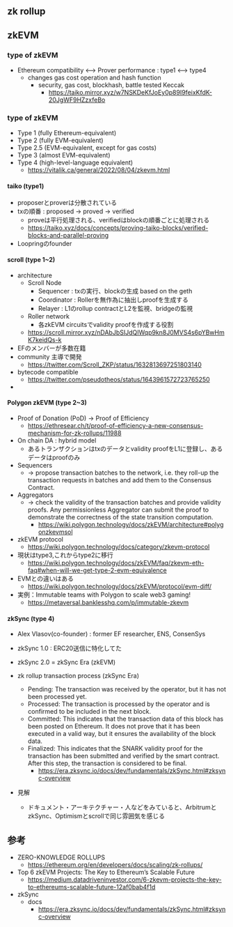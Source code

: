 
## zk rollup

## zkEVM

### type of zkEVM
- Ethereum compatibility <--> Prover performance : type1 <--> type4
  - changes gas cost operation and hash function
    - security, gas cost, blockhash, battle tested Keccak
      - https://taiko.mirror.xyz/w7NSKDeKfJoEy0p89I9feixKfdK-20JgWF9HZzxfeBo

### type of zkEVM

- Type 1 (fully Ethereum-equivalent)
- Type 2 (fully EVM-equivalent)
- Type 2.5 (EVM-equivalent, except for gas costs)
- Type 3 (almost EVM-equivalent)
- Type 4 (high-level-language equivalent)
  - https://vitalik.ca/general/2022/08/04/zkevm.html

#### taiko (type1)
- proposerとproverは分散されている
- txの順番 : proposed -> proved -> verified
  - proveは平行処理される、verifiedはblockの順番ごとに処理される
  - https://taiko.xyz/docs/concepts/proving-taiko-blocks/verified-blocks-and-parallel-proving
- Loopringのfounder

#### scroll (type 1~2)
- architecture
  - Scroll Node
    - Sequencer : txの実行、blockの生成 based on the geth
    - Coordinator : Rollerを無作為に抽出しproofを生成する
    - Relayer : L1のrollup contractとL2を監視、bridgeの監視
  - Roller network
    - 各zkEVM circuitsでvalidity proofを作成する役割
  - https://scroll.mirror.xyz/nDAbJbSIJdQIWqp9kn8J0MVS4s6pYBwHmK7keidQs-k
- EFのメンバーが多数在籍
- community 主導で開発
  - https://twitter.com/Scroll_ZKP/status/1632813697251803140
- bytecode compatible
  - https://twitter.com/pseudotheos/status/1643961572723765250
-

#### Polygon zkEVM (type 2~3)
- Proof of Donation (PoD) → Proof of Efficiency
  - https://ethresear.ch/t/proof-of-efficiency-a-new-consensus-mechanism-for-zk-rollups/11988
- On chain DA : hybrid model
  - あるトランザクションはtxのデータとvalidity proofをL1に登録し、あるデータはproofのみ
- Sequencers
  - → propose transaction batches to the network, i.e. they roll-up the transaction requests in batches and add them to the Consensus Contract.​
- Aggregators
  - → check the validity of the transaction batches and provide validity proofs. Any permissionless Aggregator can submit the proof to demonstrate the correctness of the state transition computation.
    - https://wiki.polygon.technology/docs/zkEVM/architecture#polygonzkevmsol
- zkEVM protocol
  - https://wiki.polygon.technology/docs/category/zkevm-protocol
- 現状はtype3,これからtype2に移行
  - https://wiki.polygon.technology/docs/zkEVM/faq/zkevm-eth-faq#when-will-we-get-type-2-evm-equivalence
- EVMとの違いはある
  - https://wiki.polygon.technology/docs/zkEVM/protocol/evm-diff/
- 実例：Immutable teams with Polygon to scale web3 gaming!
  - https://metaversal.banklesshq.com/p/immutable-zkevm

#### zkSync (type 4)
- Alex Vlasov(co-founder) : former EF researcher, ENS, ConsenSys
- zkSync 1.0 : ERC20送信に特化してた
- zkSync 2.0 = zkSync Era (zkEVM)
- zk rollup transaction process (zkSync Era)
  - Pending: The transaction was received by the operator, but it has not been processed yet.
  - Processed: The transaction is processed by the operator and is confirmed to be included in the next block.
  - Committed: This indicates that the transaction data of this block has been posted on Ethereum. It does not prove that it has been executed in a valid way, but it ensures the availability of the block data.
  - Finalized: This indicates that the SNARK validity proof for the transaction has been submitted and verified by the smart contract. After this step, the transaction is considered to be final.
    - https://era.zksync.io/docs/dev/fundamentals/zkSync.html#zksync-overview


- 見解
  - ドキュメント・アーキテクチャー・人などをみていると、ArbitrumとzkSync、Optimismとscrollで同じ雰囲気を感じる


## 参考

- ZERO-KNOWLEDGE ROLLUPS
  - https://ethereum.org/en/developers/docs/scaling/zk-rollups/
- Top 6 zkEVM Projects: The Key to Ethereum’s Scalable Future
  - https://medium.datadriveninvestor.com/6-zkevm-projects-the-key-to-ethereums-scalable-future-12af0bab4f1d
- zkSync
  - docs
    - https://era.zksync.io/docs/dev/fundamentals/zkSync.html#zksync-overview